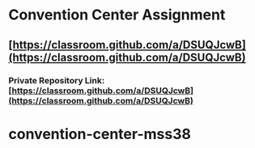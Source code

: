 # Convention Center Assignment

## [https://classroom.github.com/a/DSUQJcwB](https://classroom.github.com/a/DSUQJcwB)

### Private Repository Link: [https://classroom.github.com/a/DSUQJcwB](https://classroom.github.com/a/DSUQJcwB)
# convention-center-mss38
